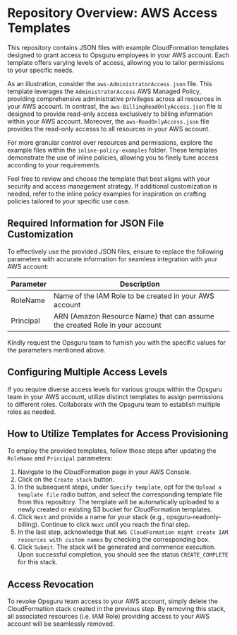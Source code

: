 # Repository Overview: AWS Access Templates

This repository contains JSON files with example CloudFormation templates designed to grant access to Opsguru employees in your AWS account. Each template offers varying levels of access, allowing you to tailor permissions to your specific needs.

As an illustration, consider the `aws-AdministratorAccess.json` file. This template leverages the `AdministratorAccess` AWS Managed Policy, providing comprehensive administrative privileges across all resources in your AWS account. In contrast, the `aws-BillingReadOnlyAccess.json` file is designed to provide read-only access exclusively to billing information within your AWS account. Moreover, the `aws-ReadOnlyAccess.json` file provides the read-only accesss to all resources in your AWS account. 

For more granular control over resources and permissions, explore the example files within the `inline-policy-examples` folder. These templates demonstrate the use of inline policies, allowing you to finely tune access according to your requirements.

Feel free to review and choose the template that best aligns with your security and access management strategy. If additional customization is needed, refer to the inline policy examples for inspiration on crafting policies tailored to your specific use case.

## Required Information for JSON File Customization

To effectively use the provided JSON files, ensure to replace the following parameters with accurate information for seamless integration with your AWS account:

Parameter  | Description
---------  | -----------
RoleName   | Name of the IAM Role to be created in your AWS account
Principal  | ARN (Amazon Resource Name) that can assume the created Role in your account


Kindly request the Opsguru team to furnish you with the specific values for the parameters mentioned above.

## Configuring Multiple Access Levels 

If you require diverse access levels for various groups within the Opsguru team in your AWS account, utilize distinct templates to assign permissions to different roles. Collaborate with the Opsguru team to establish multiple roles as needed.

## How to Utilize Templates for Access Provisioning

To employ the provided templates, follow these steps after updating the `RoleName` and `Principal` parameters:

1. Navigate to the CloudFormation page in your AWS Console.
2. Click on the `Create stack` button.
3. In the subsequent steps, under `Specify template`, opt for the `Upload a template file` radio button, and select the corresponding template file from this repository. The template will be automatically uploaded to a newly created or existing S3 bucket for CloudFormation templates.
4. Click `Next` and provide a name for your stack (e.g., opsguru-readonly-billing). Continue to click `Next` until you reach the final step.
5. In the last step, acknowledge that `AWS CloudFormation might create IAM resources with custom names` by checking the corresponding box.
6. Click `Submit`. The stack will be generated and commence execution. Upon successful completion, you should see the status `CREATE_COMPLETE` for this stack.


## Access Revocation

To revoke Opsguru team access to your AWS account, simply delete the CloudFormation stack created in the previous step. By removing this stack, all associated resources (i.e. IAM Role) providing access to your AWS account will be seamlessly removed.